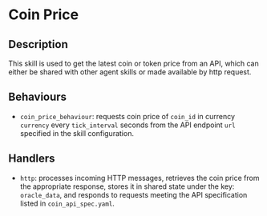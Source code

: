 # Coin Price

## Description

This skill is used to get the latest coin or token price from an API, which can either be shared with other agent skills or made available by http request.

## Behaviours

* `coin_price_behaviour`: requests coin price of `coin_id` in currency `currency` every `tick_interval` seconds from the API endpoint `url` specified in the skill configuration.

## Handlers

* `http`: processes incoming HTTP messages, retrieves the coin price from the appropriate response, stores it in shared state under the key: `oracle_data`, and responds to requests meeting the API specification listed in `coin_api_spec.yaml`.
